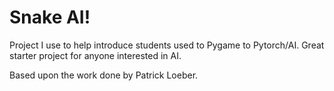 # Snake AI!

Project I use to help introduce students used to Pygame to Pytorch/AI. Great starter project for anyone interested in AI.

Based upon the work done by Patrick Loeber.